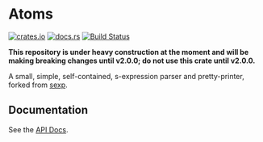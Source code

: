 Atoms
=====

[![crates.io](https://img.shields.io/crates/v/atoms.svg)](https://crates.io/crates/atoms/)
[![docs.rs](https://docs.rs/atoms/badge.svg)](https://docs.rs/atoms/)
[![Build Status](https://travis-ci.org/studley13/atoms.svg?branch=master)](https://travis-ci.org/studley13/atoms)

**This repository is under heavy construction at the moment and will be making
breaking changes until v2.0.0; do not use this crate until v2.0.0.**

A small, simple, self-contained, s-expression parser and pretty-printer, forked
from [sexp](https://github.com/liferobotics/sexp).

Documentation
-------------

See the [API Docs](https://docs.rs/atoms/).
